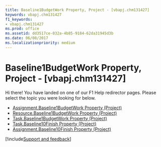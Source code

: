 ```yaml
---
title: Baseline1BudgetWork Property, Project - [vbapj.chm131427]
keywords: vbapj.chm131427
f1_keywords:
- vbapj.chm131427
ms.prod: office
ms.assetid: dd3517ce-032a-4b85-9184-62da31945d3b
ms.date: 06/08/2017
ms.localizationpriority: medium
---
```



# Baseline1BudgetWork Property, Project - [vbapj.chm131427]

Hi there! You have landed on one of our F1 Help redirector pages. Please select the topic you were looking for below.

- [Assignment.Baseline1BudgetWork Property (Project)](https://msdn.microsoft.com/library/7df3330c-0397-0075-0c3c-d4bfffc6ed20%28Office.15%29.aspx)
- [Resource.Baseline1BudgetWork Property (Project)](https://msdn.microsoft.com/library/a4cb02cd-5e22-f2b8-1a29-475261b632c8%28Office.15%29.aspx)
- [Task.Baseline1BudgetWork Property (Project)](https://msdn.microsoft.com/library/9aa953a4-9f79-4d62-bf3a-1dea6719e9da%28Office.15%29.aspx)
- [Task.Baseline10Finish Property (Project)](https://msdn.microsoft.com/library/26c00d19-a907-50f1-511b-011a1797a49a%28Office.15%29.aspx)
- [Assignment.Baseline10Finish Property (Project)](https://msdn.microsoft.com/library/0d67a0c2-035e-80be-a588-4ea95b2da4c0%28Office.15%29.aspx)

[!include[Support and feedback](~/includes/feedback-boilerplate.md)]